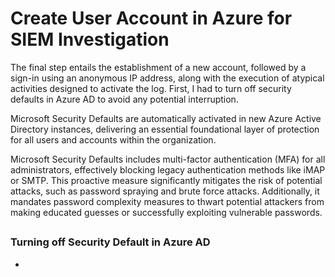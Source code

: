# Create User Account in Azure for SIEM Investigation

The final step entails the establishment of a new account, followed by a sign-in using an anonymous IP address, along with the execution of atypical activities designed to activate the log. First, I had to turn off security defaults in Azure AD to avoid any potential interruption.

Microsoft Security Defaults are automatically activated in new Azure Active Directory instances, delivering an essential foundational layer of protection for all users and accounts within the organization.

Microsoft Security Defaults includes multi-factor authentication (MFA) for all administrators, effectively blocking legacy authentication methods like iMAP or SMTP. This proactive measure significantly mitigates the risk of potential attacks, such as password spraying and brute force attacks. Additionally, it mandates password complexity measures to thwart potential attackers from making educated guesses or successfully exploiting vulnerable passwords.

<h2></h2>

<h3>Turning off Security Default in Azure AD</h3>

- 
